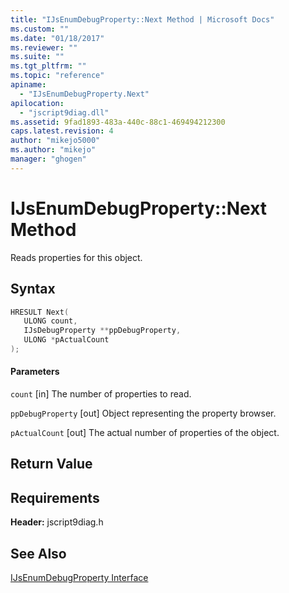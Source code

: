 ```yaml
---
title: "IJsEnumDebugProperty::Next Method | Microsoft Docs"
ms.custom: ""
ms.date: "01/18/2017"
ms.reviewer: ""
ms.suite: ""
ms.tgt_pltfrm: ""
ms.topic: "reference"
apiname:
  - "IJsEnumDebugProperty.Next"
apilocation:
  - "jscript9diag.dll"
ms.assetid: 9fad1893-483a-440c-88c1-469494212300
caps.latest.revision: 4
author: "mikejo5000"
ms.author: "mikejo"
manager: "ghogen"
---
```

# IJsEnumDebugProperty::Next Method
Reads properties for this object.

## Syntax

```cpp
HRESULT Next(
   ULONG count,
   IJsDebugProperty **ppDebugProperty,
   ULONG *pActualCount
);
```

#### Parameters
 `count`
 [in] The number of properties to read.

 `ppDebugProperty`
 [out] Object representing the property browser.

 `pActualCount`
 [out] The actual number of properties of the object.

## Return Value

## Requirements
 **Header:** jscript9diag.h

## See Also
 [IJsEnumDebugProperty Interface](../../winscript/reference/ijsenumdebugproperty-interface.md)